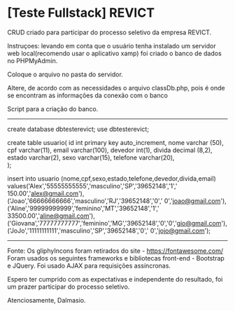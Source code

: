 # [Teste Fullstack] REVICT

CRUD criado para participar do processo seletivo da empresa REVICT.

Instruçoes: levando em conta que o usuário tenha instalado um servidor web local(recomendo usar o aplicativo xamp) foi criado o banco de dados no PHPMyAdmin.

Coloque o arquivo no pasta do servidor.

Altere, de acordo com as necessidades o arquivo classDb.php, pois é onde se encontram as informações da conexão com o banco

Script para a criação do banco.

---------------------------------------------------------------------------------------------------------

create database dbtesterevict;
use dbtesterevict;

create table usuario(
    id int primary key auto_increment,
    nome varchar (50),
    cpf varchar(11),
    email varchar(100),
    devedor int(1),
    divida decimal (8,2),
    estado varchar(2),
    sexo varchar(15),
    telefone varchar(20),   
);

insert into usuario (nome,cpf,sexo,estado,telefone,devedor,divida,email)
        values('Alex','55555555555','masculino','SP','39652148','1',' 150.00','alex@gmail.com'),
        ('Joao','66666666666','masculino','RJ','39652148','0',' 0','joao@gmail.com'),
        ('Aline','99999999999','feminino','MT','39652148','1',' 33500.00','aline@gmail.com'),
        ('Giovana','77777777777','feminino','MG','39652148','0','0','gio@gmail.com'),
        ('JoJo','11111111111','masculino','SP','39652148','0',' 0','jojo@gmail.com');

---------------------------------------------------------------------------------------------------------

Fonte: Os gliphyIncons foram retirados do site -  https://fontawesome.com/
    Foram usados os seguintes frameworks e bibliotecas front-end - Bootstrap e JQuery.
    Foi usado AJAX para requisições assíncronas.

Espero ter cumprido com as expectativas e independente do resultado, foi um prazer participar do processo seletivo. 

Atenciosamente, Dalmasio.

        

